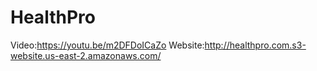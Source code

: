 # HealthPro
Video:https://youtu.be/m2DFDoICaZo
Website:http://healthpro.com.s3-website.us-east-2.amazonaws.com/
